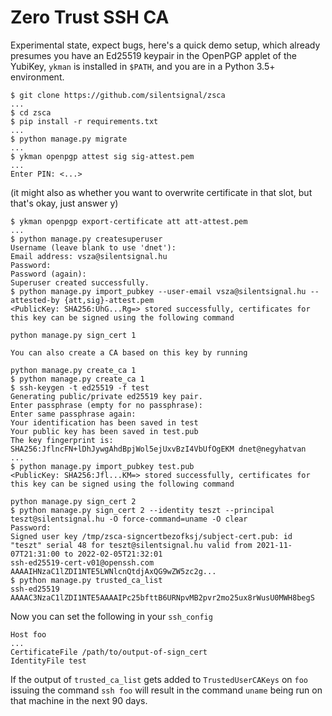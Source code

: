 Zero Trust SSH CA
=================

Experimental state, expect bugs, here's a quick demo setup, which already
presumes you have an Ed25519 keypair in the OpenPGP applet of the YubiKey,
`ykman` is installed in `$PATH`, and you are in a Python 3.5+ environment.

	$ git clone https://github.com/silentsignal/zsca
	...
	$ cd zsca
	$ pip install -r requirements.txt
	...
	$ python manage.py migrate
	...
	$ ykman openpgp attest sig sig-attest.pem
	...
	Enter PIN: <...>

(it might also as whether you want to overwrite certificate in that slot, but that's okay, just answer y)

	$ ykman openpgp export-certificate att att-attest.pem
	...
	$ python manage.py createsuperuser
	Username (leave blank to use 'dnet'):
	Email address: vsza@silentsignal.hu
	Password:
	Password (again):
	Superuser created successfully.
	$ python manage.py import_pubkey --user-email vsza@silentsignal.hu --attested-by {att,sig}-attest.pem
	<PublicKey: SHA256:UhG...Rg=> stored successfully, certificates for this key can be signed using the following command

	python manage.py sign_cert 1

	You can also create a CA based on this key by running

	python manage.py create_ca 1
	$ python manage.py create_ca 1
	$ ssh-keygen -t ed25519 -f test
	Generating public/private ed25519 key pair.
	Enter passphrase (empty for no passphrase):
	Enter same passphrase again:
	Your identification has been saved in test
	Your public key has been saved in test.pub
	The key fingerprint is:
	SHA256:JflncFN+lDhJywgAhdBpjWol5ejUxvBzI4VbUfOgEKM dnet@negyhatvan
	...
	$ python manage.py import_pubkey test.pub
	<PublicKey: SHA256:Jfl...KM=> stored successfully, certificates for this key can be signed using the following command

	python manage.py sign_cert 2
	$ python manage.py sign_cert 2 --identity teszt --principal teszt@silentsignal.hu -O force-command=uname -O clear
	Password: 
	Signed user key /tmp/zsca-signcertbezofksj/subject-cert.pub: id "teszt" serial 48 for teszt@silentsignal.hu valid from 2021-11-07T21:31:00 to 2022-02-05T21:32:01
	ssh-ed25519-cert-v01@openssh.com AAAAIHNzaC1lZDI1NTE5LWNlcnQtdjAxQG9wZW5zc2g...
	$ python manage.py trusted_ca_list
	ssh-ed25519 AAAAC3NzaC1lZDI1NTE5AAAAIPc25bfttB6URNpvMB2pvr2mo25ux8rWusU0MWH8begS

Now you can set the following in your `ssh_config`

	Host foo
	...
	CertificateFile /path/to/output-of-sign_cert
	IdentityFile test

If the output of `trusted_ca_list` gets added to `TrustedUserCAKeys` on `foo`
issuing the command `ssh foo` will result in the command `uname` being run
on that machine in the next 90 days.
